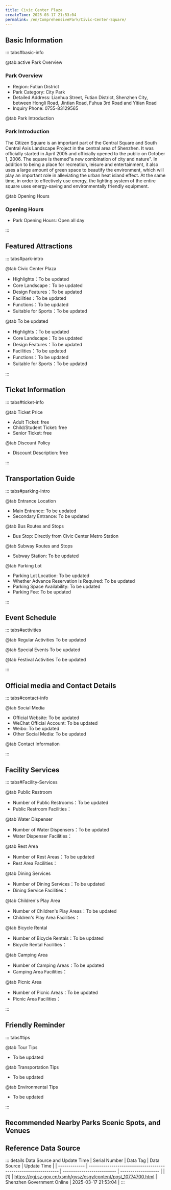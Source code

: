 ```yaml
---
title: Civic Center Plaza
createTime: 2025-03-17 21:53:04
permalink: /en/ComprehensivePark/Civic-Center-Square/
---
```



<script setup>
import ImageSwiper from '/.vuepress/theme/components/ImageSwiper.vue'
// 轮播图数据
const swiperItems = [
    {
                link: 'https://cgj.sz.gov.cn/img/4/4005/4005715/10774700.jpg',
                title: 'Civic Center Plaza',
                description: '',
                author: 'Shenzhen Government Online',
                date: '2025/03/17'
                },
  {
                link: 'https://cgj.sz.gov.cn/img/4/4005/4005715/10774700.jpg',
                title: 'Civic Center Plaza',
                description: '',
                author: 'Shenzhen Government Online',
                date: '2025/03/17'
                }
]
// 配置项
const swiperConfig = {
  height: 500,
  showInfo: true
}
</script>
<!-- 轮播图组件 -->
<ImageSwiper :items="swiperItems" :config="swiperConfig" />



## Basic Information

::: tabs#basic-info

@tab:active Park Overview
### Park Overview
- Region: Futian District
- Park Category: City Park
- Detailed Address: Lianhua Street, Futian District, Shenzhen City, between Hongli Road, Jintian Road, Fuhua 3rd Road and Yitian Road
- Inquiry Phone: 0755-83129565

@tab Park Introduction
### Park Introduction
 The Citizen Square is an important part of the Central Square and South Central Axis Landscape Project in the central area of Shenzhen. It was officially started in April 2005 and officially opened to the public on October 1, 2006. The square is themed"a new combination of city and nature". In addition to being a place for recreation, leisure and entertainment, it also uses a large amount of green space to beautify the environment, which will play an important role in alleviating the urban heat island effect. At the same time, in order to effectively use energy, the lighting system of the entire square uses energy-saving and environmentally friendly equipment.

@tab Opening Hours
### Opening Hours
- Park Opening Hours: Open all day

:::

## Featured Attractions

::: tabs#park-intro

@tab Civic Center Plaza
<ImageCard
image="https://cgj.sz.gov.cn/images/index20230710_1.png"
    title="Civic Center Plaza"
    description="Walking in the Civic Square, the landscape that comes into view is constantly changing. Between the green space and the central axis of the square, there are two large ecological water collection swamps, where plants such as lotus grow. It is reported that these two water collection swamps can not only collect rainwater from the square and the green space, but also plant various aquatic plants for citizens to enjoy. Opposite the central axis of the Civic Center is the central square of the Civic Square. Three crystal clear light towers are erected on the east and west sides of the square. The towers are 25 meters high and can be illuminated at night. Solar display lights and solar star lights are installed on the floor tiles and steps of the central axis of the square. This device can absorb solar energy during the day and emit light naturally at night without electricity. The lighting brightness of the entire square will be controlled in three modes: weekdays, holidays and major festivals and celebrations. The usual lighting is divided into two periods: all night and midnight. In order to use energy more effectively, the square uses high-efficiency lighting sources and high-efficiency energy-saving lamps. At the same time, in order to provide convenience for citizens, the square is also equipped with 4 viewing platforms and 4 toilets."
    date=""
    author="Shenzhen Government Online"
/>


- Highlights：To be updated
- Core Landscape：To be updated
- Design Features：To be updated
- Facilities：To be updated
- Functions：To be updated
- Suitable for Sports：To be updated

@tab To be updated
<ImageCard
image="https://cgj.sz.gov.cn/images/index20230710_1.png"
    title="Civic Center Plaza"
    description="Walking in the Civic Square, the landscape that comes into view is constantly changing. Between the green space and the central axis of the square, there are two large ecological water collection swamps, where plants such as lotus grow. It is reported that these two water collection swamps can not only collect rainwater from the square and the green space, but also plant various aquatic plants for citizens to enjoy. Opposite the central axis of the Civic Center is the central square of the Civic Square. Three crystal clear light towers are erected on the east and west sides of the square. The towers are 25 meters high and can be illuminated at night. Solar display lights and solar star lights are installed on the floor tiles and steps of the central axis of the square. This device can absorb solar energy during the day and emit light naturally at night without electricity. The lighting brightness of the entire square will be controlled in three modes: weekdays, holidays and major festivals and celebrations. The usual lighting is divided into two periods: all night and midnight. In order to use energy more effectively, the square uses high-efficiency lighting sources and high-efficiency energy-saving lamps. At the same time, in order to provide convenience for citizens, the square is also equipped with 4 viewing platforms and 4 toilets."
    date=""
    author="Shenzhen Government Online"
/>


- Highlights：To be updated
- Core Landscape：To be updated
- Design Features：To be updated
- Facilities：To be updated
- Functions：To be updated
- Suitable for Sports：To be updated

:::

## Ticket Information

::: tabs#ticket-info

@tab Ticket Price
- Adult Ticket: free
- Child/Student Ticket: free
- Senior Ticket: free

@tab Discount Policy
- Discount Description: free

:::

## Transportation Guide

::: tabs#parking-intro

@tab Entrance Location
- Main Entrance: To be updated
- Secondary Entrance: To be updated

@tab Bus Routes and Stops
- Bus Stop: Directly from Civic Center Metro Station

@tab Subway Routes and Stops
- Subway Station: To be updated

@tab Parking Lot
- Parking Lot Location: To be updated
- Whether Advance Reservation is Required: To be updated
- Parking Space Availability: To be updated
- Parking Fee: To be updated

:::

## Event Schedule

::: tabs#activities

@tab Regular Activities
To be updated

@tab Special Events
To be updated

@tab Festival Activities
To be updated

:::

## Official media and Contact Details

::: tabs#contact-info

@tab Social Media
- Official Website: To be updated
- WeChat Official Account: To be updated
- Weibo: To be updated
- Other Social Media: To be updated

@tab Contact Information

:::

## Facility Services

::: tabs#Facility-Services

@tab Public Restroom
- Number of Public Restrooms：To be updated
- Public Restroom Facilities：

@tab Water Dispenser
- Number of Water Dispensers：To be updated
- Water Dispenser Facilities：

@tab Rest Area
- Number of Rest Areas：To be updated
- Rest Area Facilities：

@tab Dining Services
- Number of Dining Services：To be updated
- Dining Service Facilities：

@tab Children's Play Area
- Number of Children's Play Areas：To be updated
- Children's Play Area Facilities：

@tab Bicycle Rental
- Number of Bicycle Rentals：To be updated
- Bicycle Rental Facilities：

@tab Camping Area
- Number of Camping Areas：To be updated
- Camping Area Facilities：

@tab Picnic Area
- Number of Picnic Areas：To be updated
- Picnic Area Facilities：

:::

## Friendly Reminder

::: tabs#tips

@tab Tour Tips
- To be updated

@tab Transportation Tips
- To be updated

@tab Environmental Tips
- To be updated

:::

## Recommended Nearby Parks Scenic Spots, and Venues

<CardGrid>
  <ImageCard
        image="https://cgj.sz.gov.cn/img/4/4005/4005724/10774711.jpg"
        title="Civil Law Park"
        description="The Civil Law Park is located in the former Guanlan People's Park, adjacent to the Pearl River Delta Ring Expressway, covering an area of 156,000 square meters."
        href="/en/ComprehensivePark/Civil-Law-Park/"
        author="Shenzhen Government Online"
        date="2025/01/02"
      />
      <ImageCard
        image="https://cgj.sz.gov.cn/img/4/4005/4005724/10774711.jpg"
        title="Civil Law Park"
        description="The Civil Law Park is located in the former Guanlan People's Park, adjacent to the Pearl River Delta Ring Expressway, covering an area of 156,000 square meters."
        href="/en/ComprehensivePark/Civil-Law-Park/"
        author="Shenzhen Government Online"
        date="2025/01/02"
      />
    </CardGrid>


## Reference Data Source

::: details Data Source and Update Time
| Serial Number | Data Tag                                                        | Data Source                | Update Time         |
| ------------- | --------------------------------------------------------------- | -------------------------- | ------------------- |
| [1]           | https://cgj.sz.gov.cn/xsmh/gysz/csgy/content/post_10774700.html | Shenzhen Government Online | 2025-03-17 21:53:04 |
:::

